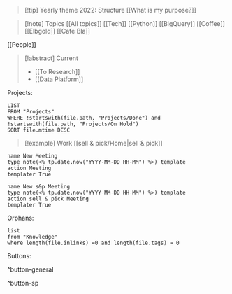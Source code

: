 > [!tip] Yearly theme 2022: Structure
> [[What is my purpose?]]

> [!note]  Topics
> [[All topics]]
> [[Tech]] [[Python]] [[BigQuery]]
> [[Coffee]] [[Elbgold]] [[Cafe Bla]]
> 
[[People]]

> [!abstract] Current
> - [[To Research]] 
> - [[Data Platform]]

Projects:
```dataview
LIST
FROM "Projects"
WHERE !startswith(file.path, "Projects/Done") and !startswith(file.path, "Projects/On Hold")
SORT file.mtime DESC
```

> [!example] Work
> [[sell & pick/Home|sell & pick]]

```button
name New Meeting
type note(<% tp.date.now("YYYY-MM-DD HH-MM") %>) template
action Meeting
templater True
```
```button
name New s&p Meeting
type note(<% tp.date.now("YYYY-MM-DD HH-MM") %>) template
action sell & pick Meeting
templater True
```


Orphans:
```dataview
list
from "Knowledge"
where length(file.inlinks) =0 and length(file.tags) = 0
```



Buttons:

^button-general


^button-sp
